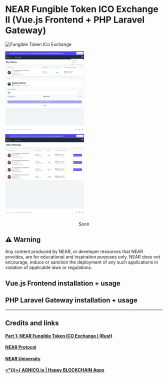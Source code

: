 # NEAR Fungible Token ICO Exchange II (Vue.js Frontend + PHP Laravel Gateway)

![Fungible Token ICo Exchange](https://github.com/AGNICO/near-ncd-I-ico-exchange-rs/blob/master/docs/ncd-1.png)

<p float="left">
  <img src="https://github.com/AGNICO/near-ncd-II-ico-exchange-vue-php/blob/master/docs/fe-1.png" width="50%" />
  <img src="https://github.com/AGNICO/near-ncd-II-ico-exchange-vue-php/blob/master/docs/fe-2.png" width="50%" />
</p>

<p align="center">
Soon
</p>

## ⚠️ Warning

Any content produced by NEAR, or developer resources that NEAR provides, are for educational and inspiration purposes only. NEAR does not encourage, induce or sanction the deployment of any such applications in violation of applicable laws or regulations.

## Vue.js Frontend installation + usage


## PHP Laravel Gateway installation + usage



---

## Credits and links

#### [Part 1: NEAR Fungible Token ICO Exchange I (Rust)](https://github.com/AGNICO/near-ncd-I-ico-exchange-rs)

#### [NEAR Protocol](https://near.org)

#### [NEAR University](https://near.university)

#### [<°}))>{ AGNICO.io | Happy BLOCKCHAIN Apps](https://agnico.io)